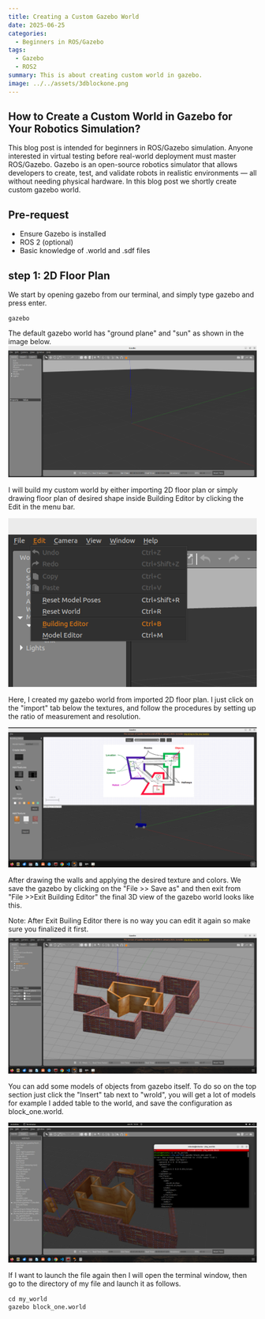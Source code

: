 ```yaml
---
title: Creating a Custom Gazebo World
date: 2025-06-25
categories:
  - Beginners in ROS/Gazebo
tags:
  - Gazebo
  - ROS2
summary: This is about creating custom world in gazebo.
image: ../../assets/3dblockone.png 
---
```

## How to Create a Custom World in Gazebo for Your Robotics Simulation?

This blog post is intended for beginners in ROS/Gazebo simulation. Anyone interested in virtual testing before real-world deployment must master ROS/Gazebo. Gazebo is an open-source robotics simulator that allows developers to create, test, and validate robots in realistic environments — all without needing physical hardware. In this blog post we shortly create custom gazebo world.

## Pre-request
- Ensure Gazebo is installed
- ROS 2 (optional)
- Basic knowledge of .world and .sdf files

## step 1: 2D Floor Plan
We start by opening gazebo from our terminal, and simply type gazebo and press enter.
```
gazebo
```
The default gazebo world has "ground plane" and "sun" as shown in the image below.
![Logo](../../assets/gazebo_open.png)

I will build my custom world by either importing 2D floor plan or simply drawing floor plan of desired shape inside Building Editor by clicking the Edit in the menu bar.

![Logo](../../assets/buildeditor.png)

Here, I created my gazebo world from imported 2D floor plan. I just click on the "import" tab below the textures, and follow the procedures by setting up the ratio of measurement and resolution.

![Logo](../../assets/2dfloor.png)

After drawing the walls and applying the desired texture and colors. We save the gazebo by clicking on the "File >> Save as" and then exit from "File >>Exit Building Editor" the final 3D view of the gazebo world looks like this.

Note: After Exit Builing Editor there is no way you can edit it again so make sure you finalized it first.
![Logo](../../assets/3dblockone.png)

You can add some models of objects from gazebo itself. To do so on the top section just click the "Insert" tab next to "wrold", you will get a lot of models for example I added table to the world, and save the configuration as block_one.world.

![Logo](../../assets/insertmodel.png)

If I want to launch the file again then I will open the terminal window, then go to the directory of my file and launch it as follows.
```
cd my_world
gazebo block_one.world
```